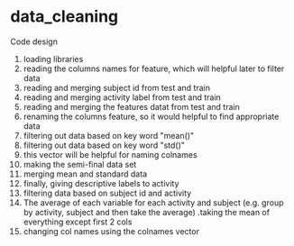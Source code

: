 # data_cleaning

Code design
1. loading libraries
2. reading the columns names for feature, which will helpful later to filter data
3. reading and merging subject id from test and train
4. reading and merging activity label from test and train
5. reading and merging the features datat from test and train
6. renaming the columns feature, so it would helpful to find appropriate data
7. filtering out data based on key word "mean()"
8. filtering out data based on key word "std()"
9. this vector will be helpful for naming colnames
10. making the semi-final data set
11. merging mean and standard data
12. finally, giving descriptive labels to activity 
13. filtering data based on subject id and activity
14. The average of each variable for each activity and subject (e.g. group by activity, subject and then take the average) .taking the mean of everything except first 2 cols
15. changing col names using the colnames vector
